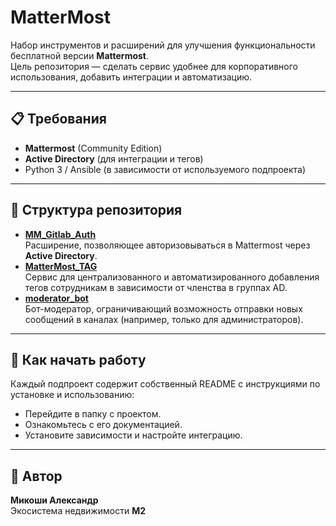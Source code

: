 # MatterMost

Набор инструментов и расширений для улучшения функциональности бесплатной версии **Mattermost**.  
Цель репозитория — сделать сервис удобнее для корпоративного использования, добавить интеграции и автоматизацию.  

---
## 📋 Требования
- **Mattermost** (Community Edition)  
- **Active Directory** (для интеграции и тегов)  
- Python 3 / Ansible (в зависимости от используемого подпроекта)  

---
## 📂 Структура репозитория
- [**MM_Gitlab_Auth**](https://github.com/AleksandrMikoshi/MatterMost/tree/main/MM_Gitlab_Auth)  
  Расширение, позволяющее авторизовываться в Mattermost через **Active Directory**.  
- [**MatterMost_TAG**](https://github.com/AleksandrMikoshi/MatterMost/tree/main/MatterMost_Tag)  
  Сервис для централизованного и автоматизированного добавления тегов сотрудникам в зависимости от членства в группах AD.  
- [**moderator_bot**](https://github.com/AleksandrMikoshi/MatterMost/tree/main/moderator-bot)  
  Бот-модератор, ограничивающий возможность отправки новых сообщений в каналах (например, только для администраторов).  

---
## 🚀 Как начать работу
Каждый подпроект содержит собственный README с инструкциями по установке и использованию:  
- Перейдите в папку с проектом.  
- Ознакомьтесь с его документацией.  
- Установите зависимости и настройте интеграцию.  

---
## 👤 Автор
**Микоши Александр**  
Экосистема недвижимости **М2**
